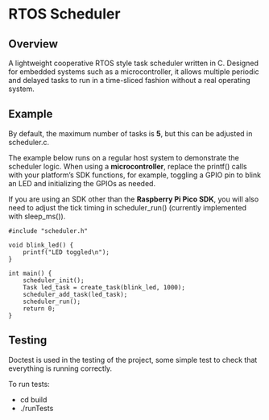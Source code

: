 # RTOS Scheduler

## Overview

A lightweight cooperative RTOS style task scheduler written in C.
Designed for embedded systems such as a microcontroller, it allows multiple periodic and delayed tasks to run in a time-sliced fashion without a real operating system.

## Example

By default, the maximum number of tasks is __5__, but this can be adjusted in scheduler.c.

The example below runs on a regular host system to demonstrate the scheduler logic.
When using a __microcontroller__, replace the printf() calls with your platform’s SDK functions, for example, toggling a GPIO pin to blink an LED and initializing the GPIOs as needed.

If you are using an SDK other than the __Raspberry Pi Pico SDK__, you will also need to adjust the tick timing in scheduler_run() (currently implemented with sleep_ms()).

```
#include "scheduler.h"

void blink_led() {
    printf("LED toggled\n");
}

int main() {
    scheduler_init();
    Task led_task = create_task(blink_led, 1000);
    scheduler_add_task(led_task);
    scheduler_run();
    return 0;
}
```

## Testing

Doctest is used in the testing of the project, some simple test to check that everything is running correctly.

To run tests:
- cd build
- ./runTests